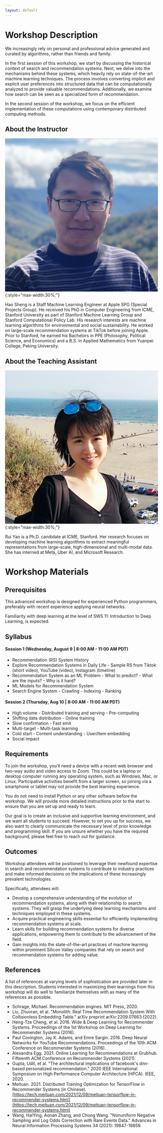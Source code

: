 ```yaml
---
layout: default
---
```


# Workshop Description
We increasingly rely on personal and professional advice generated and curated by algorithms, rather than friends and family.

In the first session of this workshop, we start by discussing the historical context of search and recommendation systems.
Next, we delve into the mechanisms behind these systems, which heavily rely on state-of-the-art machine learning techniques.
The process involves converting implicit and explicit user preferences into structured data that can be computationally analyzed to provide valuable recommendations.
Additionally, we examine how search can be seen as a specialized form of recommendation.

In the second session of the workshop, we focus on the efficient implementation of these computations using contemporary distributed computing methods.

## About the Instructor

![Hao Sheng](/assets/img/hao.jpg){:style="max-width:30%;"}

Hao Sheng is a Staff Machine Learning Engineer at Apple SPG (Special Projects Group).
He received his PhD in Computer Engineering from ICME, Stanford University as part of Stanford Machine Learning Group and Stanford Computational Policy Lab.
His research interests are machine learning algorithms for environmental and social sustainability.
He worked on large-scale recommendation systems at TikTok before joining Apple.
Prior to Stanford, he earned his Bachelors in PPE (Philosophy, Political Science, and Economics) and a B.S. in Applied Mathematics from Yuanpei College, Peking University.

## About the Teaching Assistant

![Rui Yan](/assets/img/ruiyan.png){:style="max-width:30%;"}

Rui Yan is a Ph.D. candidate at ICME, Stanford.
Her research focuses on developing machine learning algorithms to extract meaningful representations from large-scale, high-dimensional and multi-modal data.
She has interned at Meta, Uber AI, and Microsoft Research.

# Workshop Materials

## Prerequisites
This advanced workshop is designed for experienced Python programmers, preferably with recent experience applying neural networks.

Familiarity with deep learning at the level of SWS 11: Introduction to Deep Learning, is expected.

## Syllabus

#### Session 1 (Wednesday, August 9 | 8:00 AM - 11:00 AM PDT)
- Recommendation (RS) System History
- Explore Recommendation Systems in Daily Life
      - Sample RS from Tiktok (short video), YouTube (video), Instagram (timeline)
- Recommendation System as an ML Problem
      - What to predict?
      - What are the inputs?
      - Why is it hard?
- ML Models for Recommendation System
- Search Engine System
      - Crawling
      - Indexing
      - Ranking
  
#### Session 2 (Thursday, Aug 10 | 8:00 AM - 11:00 AM PDT)
- High volume
      - Distributed training and serving
      - Pre-computing
- Shifting data distribution
      - Online training
- Slow confirmation
      - Fast emit
- Multi-target
      - Multi-task learning
- Cold start
      - Content understanding
      - User/Item embedding
- Social impact

## Requirements
To join the workshop, you'll need a device with a recent web browser and two-way audio and video access to Zoom. This could be a laptop or desktop computer running any operating system, such as Windows, Mac, or Linux. Participative activities benefit from a larger screen, so joining via a smartphone or tablet may not provide the best learning experience.

You do not need to install Python or any other software before the workshop. We will provide more detailed instructions prior to the start to ensure that you are set up and ready to learn.

Our goal is to create an inclusive and supportive learning environment, and we want all students to succeed.
However, to set you up for success, we also want to clearly communicate the necessary level of prior knowledge and programming skill.
If you are unsure whether you have the required background, please feel free to reach out for guidance.


## Outcomes
Workshop attendees will be positioned to leverage their newfound expertise in search and recommendation systems to contribute to industry practices and make informed decisions on the implications of these increasingly prevalent technologies.

Specifically, attendees will:
  * Develop a comprehensive understanding of the evolution of recommendation systems, along with their relationship to search systems. They will grasp the underlying deep learning mechanisms and techniques employed in these systems.
  * Acquire practical engineering skills essential for efficiently implementing recommendation systems at scale.
  * Learn skills for building recommendation systems for diverse applications, empowering them to contribute to the advancement of the field.
  * Gain insights into the state-of-the-art practices of machine learning within prominent Silicon Valley companies that rely on search and recommendation systems for adding value.

## References
A list of references at varying levels of sophistication are provided later in this description.
Students interested in maximizing their learnings from this workshop will do well to familiarize themselves with as many of the references as possible.

- Schrage, Michael. Recommendation engines. MIT Press, 2020.
- Liu, Zhuoran, et al. "Monolith: Real Time Recommendation System With Collisionless Embedding Table." arXiv preprint arXiv:2209.07663 (2022).
- Heng-Tze Cheng, et al. 2016. Wide & Deep Learning for Recommender Systems. Proceedings of the 1st Workshop on Deep Learning for Recommender Systems (2016).
- Paul Covington, Jay K. Adams, and Emre Sargin. 2016. Deep Neural Networks for YouTube Recommendations. Proceedings of the 10th ACM Conference on Recommender Systems (2016).
- Alexandra Egg. 2021. Online Learning for Recommendations at Grubhub. Fifteenth ACM Conference on Recommender Systems (2021).
- Gupta, Udit, et al. "The architectural implications of facebook's dnn-based personalized recommendation." 2020 IEEE International Symposium on High Performance Computer Architecture (HPCA). IEEE, 2020.
- Meituan. 2021. Distributed Training Optimization for TensorFlow in Recommender Systems (in Chinese). [https://tech.meituan.com/2021/12/09/meituan-tensorflow-in-recommender-systems.html](https://tech.meituan.com/2021/12/09/meituan-tensorflow-in-recommender-systems.html)
- Wang, HaiYing, Aonan Zhang, and Chong Wang. "Nonuniform Negative Sampling and Log Odds Correction with Rare Events Data." Advances in Neural Information Processing Systems 34 (2021): 19847-19859.
